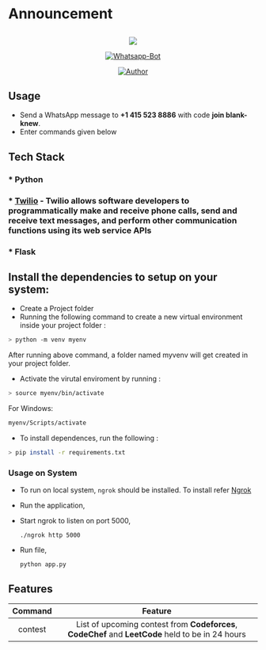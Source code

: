 # Announcement


## 
<p align="center">
<img src="https://miro.medium.com/max/579/1*lI0nR91pNegb9mwLmgNgQQ.png" />
</p>
<p align="center">
<a href="#"><img title="Whatsapp-Bot" src="https://img.shields.io/badge/Whatsapp Bot-green?colorA=%23ff0000&colorB=%23017e40&style=for-the-badge"></a>
</p>
<p align="center">
<a href="https://github.com/hereiskunalverma"><img title="Author" src="https://img.shields.io/badge/Author-hereiskunalverma-blue.svg?style=for-the-badge&logo=github"></a>
</p>

## Usage

* Send a WhatsApp message to **+1 415 523 8886** with code **join blank-knew**.
* Enter commands given below

## Tech Stack


### * Python
### * [Twilio](https://www.twilio.com/) - Twilio allows software developers to programmatically make and receive phone calls, send and receive text messages, and perform other communication functions using its web service APIs
### * Flask

## Install the dependencies to setup on your system:

* Create a Project folder
* Running the following command to create a new virtual environment inside your project folder : 
```bash
> python -m venv myenv
```
After running above command, a folder named myvenv will get created in your project folder.
* Activate the virutal enviroment by running :
```bash
> source myenv/bin/activate
```
For Windows:
```bash
myenv/Scripts/activate
```
* To install dependences, run the following :
```bash
> pip install -r requirements.txt
```

### Usage on System

* To run on local system, ```ngrok``` should be installed. To install refer [Ngrok](https://ngrok.com/download)

* Run the application,

 - Start ngrok to listen on port 5000,
 	```
 	./ngrok http 5000
 	```
 - Run file, 
 	```
 	python app.py
 	```


## Features

| Command |                Feature           |
| :-----------: | :--------------------------------: |
|       contest       | List of upcoming contest from **Codeforces**, **CodeChef** and **LeetCode** held to be in 24 hours          |
